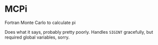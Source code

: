 # MCPi
Fortran Monte Carlo to calculate pi

Does what it says, probably pretty poorly.
Handles `SIGINT` gracefully, but required global variables, sorry.
